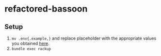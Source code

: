 # refactored-bassoon
## Setup
1. `mv .env{.example,}` and replace placeholder with the appropriate values you obtained [here](https://apps.twitter.com).
2. `bundle exec rackup`

